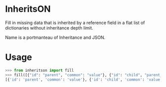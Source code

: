 # InheritsON

Fill in missing data that is inherited by a reference field in a flat list of dictionaries without inheritance depth limit.

Name is a portmanteau of Inheritance and JSON.

# Usage

```py
>>> from inheritson import fill
>>> fill([{"id": "parent", "common": "value"}, {"id": "child", "parent_id": "parent"}, {"id": "grandchild", "parent_id": "child"}])
[{'id': 'parent', 'common': 'value'}, {'id': 'child', 'common': 'value', 'parent_id': 'parent'}, {'id': 'grandchild', 'common': 'value', 'parent_id': 'child'}]
```
